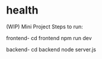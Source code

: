 # health

(WIP) Mini Project
Steps to run:

frontend- cd frontend 
          npm run dev

backend- cd backend
         node server.js
      

